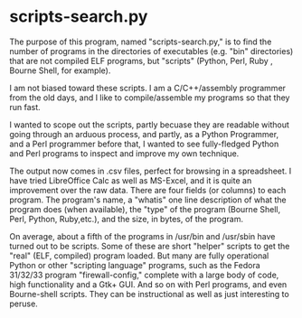 # scripts-search.py

The purpose of this program, named "scripts-search.py," is to find the number of programs in the directories of executables (e.g. "bin" directories) that are not compiled ELF programs, but "scripts" (Python, Perl, Ruby , Bourne Shell, for example).

I am not biased toward these scripts. I am a C/C++/assembly programmer from the old days, and I like to compile/assemble my programs so that they run fast.

I wanted to scope out the scripts, partly becuase they are readable without going through an arduous process, and partly, as a Python Programmer, and a Perl programmer before that, I wanted to see fully-fledged Python and Perl programs to inspect and improve my own technique.

The output now comes in .csv files, perfect for browsing in a spreadsheet. I have tried LibreOffice Calc as well as MS-Excel, and it is quite an improvement over the raw data. There are four fields (or columns) to each program. The program's name, a "whatis" one line description of what the program does (when available), the "type" of the program (Bourne Shell, Perl, Python, Ruby,etc.), and the size, in bytes, of the program.

On average, about a fifth of the programs in /usr/bin and /usr/sbin have turned out to be scripts. Some of these are short "helper" scripts to get the "real" (ELF, compiled) program loaded. But many are fully operational Python or other "scripting language" programs, such as the Fedora 31/32/33 program "firewall-config," complete with a large body of code, high functionality and a Gtk+ GUI. And so on with Perl programs, and even Bourne-shell scripts. They can be instructional as well as just interesting to peruse.
